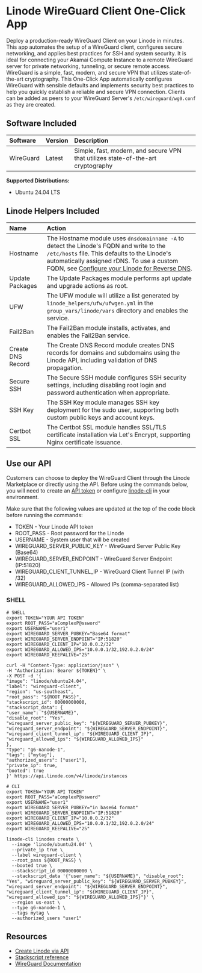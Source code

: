 # Linode WireGuard Client One-Click App

Deploy a production-ready WireGuard Client on your Linode in minutes. This app automates the setup of a WireGuard client, configures secure networking, and applies best practices for SSH and system security. It is ideal for connecting your Akamai Compute Instance to a remote WireGuard server for private networking, tunneling, or secure remote access. WireGuard is a simple, fast, modern, and secure VPN that utilizes state-of-the-art cryptography. This One-Click App automatically configures WireGuard with sensible defaults and implements security best practices to help you quickly establish a reliable and secure VPN connection. Clients can be added as peers to your WireGuard Server's `/etc/wireguard/wg0.conf` as they are created.

## Software Included

| Software  | Version   | Description   |
| :---      | :----     | :---          |
| WireGuard  | Latest    | Simple, fast, modern, and secure VPN that utilizes state-of-the-art cryptography |

**Supported Distributions:**

- Ubuntu 24.04 LTS

## Linode Helpers Included

| Name  | Action  |
| :---  | :---    |
| Hostname   | The Hostname module uses `dnsdomainname -A` to detect the Linode's FQDN and write to the `/etc/hosts` file. This defaults to the Linode's automatically assigned rDNS. To use a custom FQDN, see [Configure your Linode for Reverse DNS](https://www.linode.com/docs/guides/configure-your-linode-for-reverse-dns/).  |
| Update Packages   | The Update Packages module performs apt update and upgrade actions as root.  |
| UFW   | The UFW module will utilize a list generated by `linode_helpers/ufw/ufwgen.yml` in the `group_vars/linode/vars` directory and enables the service.  |
| Fail2Ban   | The Fail2Ban module installs, activates, and enables the Fail2Ban service.  |
| Create DNS Record | The Create DNS Record module creates DNS records for domains and subdomains using the Linode API, including validation of DNS propagation. |
| Secure SSH | The Secure SSH module configures SSH security settings, including disabling root login and password authentication when appropriate. |
| SSH Key | The SSH Key module manages SSH key deployment for the sudo user, supporting both custom public keys and account keys. |
| Certbot SSL | The Certbot SSL module handles SSL/TLS certificate installation via Let's Encrypt, supporting Nginx certificate issuance. |

## Use our API

Customers can choose to deploy the WireGuard Client through the Linode Marketplace or directly using the API. Before using the commands below, you will need to create an [API token](https://www.linode.com/docs/products/tools/linode-api/get-started/#create-an-api-token) or configure [linode-cli](https://www.linode.com/products/cli/) in your environment.

Make sure that the following values are updated at the top of the code block before running the commands:
- TOKEN - Your Linode API token
- ROOT_PASS - Root password for the Linode
- USERNAME - System user that will be created
- WIREGUARD_SERVER_PUBLIC_KEY - WireGuard Server Public Key (Base64)
- WIREGUARD_SERVER_ENDPOINT - WireGuard Server Endpoint (IP:51820)
- WIREGUARD_CLIENT_TUNNEL_IP - WireGuard Client Tunnel IP (with /32)
- WIREGUARD_ALLOWED_IPS - Allowed IPs (comma-separated list)

### SHELL

```
# SHELL
export TOKEN="YOUR API TOKEN"
export ROOT_PASS="aComplexP@ssword"
export USERNAME="user1"
export WIREGUARD_SERVER_PUBKEY="Base64 format"
export WIREGUARD_SERVER_ENDPOINT="IP:51820"
export WIREGUARD_CLIENT_IP="10.0.0.2/32"
export WIREGUARD_ALLOWED_IPS="10.0.0.1/32,192.0.2.0/24"
export WIREGUARD_KEEPALIVE="25"

curl -H "Content-Type: application/json" \
-H "Authorization: Bearer ${TOKEN}" \
-X POST -d '{
"image": "linode/ubuntu24.04",
"label": "wireguard-client",
"region": "us-southeast",
"root_pass": "${ROOT_PASS}",
"stackscript_id": 00000000000,
"stackscript_data": {
"user_name": "${USERNAME}",
"disable_root": "Yes",
"wireguard_server_public_key": "${WIREGUARD_SERVER_PUBKEY}",
"wireguard_server_endpoint": "${WIREGUARD_SERVER_ENDPOINT}",
"wireguard_client_tunnel_ip": "${WIREGUARD_CLIENT_IP}",
"wireguard_allowed_ips": "${WIREGUARD_ALLOWED_IPS}"
},
"type": "g6-nanode-1",
"tags": ["mytag"],
"authorized_users": ["user1"],
"private_ip": true,
"booted": true
}' https://api.linode.com/v4/linode/instances

# CLI
export TOKEN="YOUR API TOKEN"
export ROOT_PASS="aComplexP@ssword"
export USERNAME="user1"
export WIREGUARD_SERVER_PUBKEY="in base64 format"
export WIREGUARD_SERVER_ENDPOINT="IP:51820"
export WIREGUARD_CLIENT_IP="10.0.0.2/32"
export WIREGUARD_ALLOWED_IPS="10.0.0.1/32,192.0.2.0/24"
export WIREGUARD_KEEPALIVE="25"

linode-cli linodes create \
  --image 'linode/ubuntu24.04' \
  --private_ip true \
  --label wireguard-client \
  --root_pass ${ROOT_PASS} \
  --booted true \
  --stackscript_id 00000000000 \
  --stackscript_data '{"user_name": "${USERNAME}", "disable_root": "Yes", "wireguard_server_public_key": "${WIREGUARD_SERVER_PUBKEY}", "wireguard_server_endpoint": "${WIREGUARD_SERVER_ENDPOINT}", "wireguard_client_tunnel_ip": "${WIREGUARD_CLIENT_IP}", "wireguard_allowed_ips": "${WIREGUARD_ALLOWED_IPS}"}' \
  --region us-east \
  --type g6-nanode-1 \
  --tags mytag \
  --authorized_users "user1"
```

## Resources

- [Create Linode via API](https://www.linode.com/docs/api/linode-instances/#linode-create)
- [Stackscript reference](https://www.linode.com/docs/guides/writing-scripts-for-use-with-linode-stackscripts-a-tutorial/#user-defined-fields-udfs)
- [WireGuard Documentation](https://www.wireguard.com/)